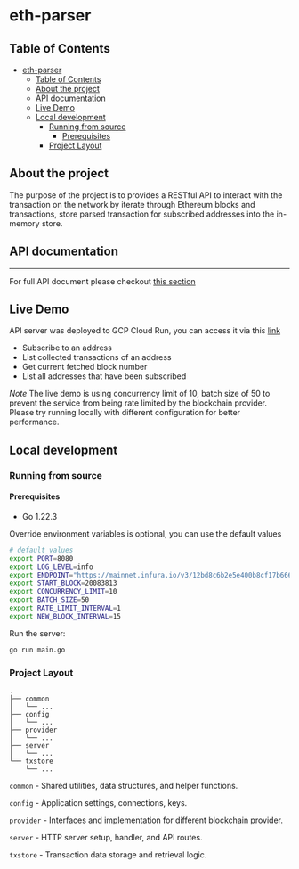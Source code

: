 # eth-parser

## Table of Contents
- [eth-parser](#eth-parser)
  - [Table of Contents](#table-of-contents)
  - [About the project](#about-the-project)
  - [API documentation](#api-documentation)
  - [Live Demo](#live-demo)
  - [Local development](#local-development)
    - [Running from source](#running-from-source)
      - [Prerequisites](#prerequisites)
    - [Project Layout](#project-layout)

## About the project

The purpose of the project is to provides a RESTful API to interact with the transaction on the network by iterate through Ethereum blocks and transactions, store parsed transaction for subscribed addresses into the in-memory store.

## API documentation
****
For full API document please checkout [this section](#api-documentation)

## Live Demo
API server was deployed to GCP Cloud Run, you can access it via this [link](#live-demo)

- Subscribe to an address 
- List collected transactions of an address
- Get current fetched block number
- List all addresses that have been subscribed

*Note* The live demo is using concurrency limit of 10, batch size of 50 to prevent the service from being rate limited by the blockchain provider. Please try running locally with different configuration for better performance.

## Local development

### Running from source

#### Prerequisites
- Go 1.22.3

Override environment variables is optional, you can use the default values
```bash
# default values
export PORT=8080
export LOG_LEVEL=info
export ENDPOINT="https://mainnet.infura.io/v3/12bd8c6b2e5e400b8cf17b6664320653"
export START_BLOCK=20083813
export CONCURRENCY_LIMIT=10
export BATCH_SIZE=50
export RATE_LIMIT_INTERVAL=1
export NEW_BLOCK_INTERVAL=15
```

Run the server:
```bash
go run main.go
```

### Project Layout

```
.
├── common
│   └── ...
├── config
│   └── ...
├── provider
│   └── ...
├── server
│   └── ...
└── txstore
    └── ...
```

`common` - Shared utilities, data structures, and helper functions.

`config` - Application settings, connections, keys.

`provider` - Interfaces and implementation for different blockchain provider.

`server` - HTTP server setup, handler, and API routes.

`txstore` - Transaction data storage and retrieval logic.

